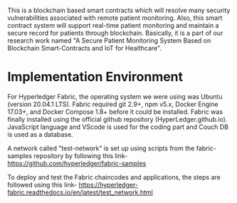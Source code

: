 This is a blockchain based smart contracts which will resolve many security vulnerabilities associated with remote patient monitoring. 
Also, this smart contract system will  support real-time patient monitoring and maintain a secure record for patients through blockchain. 
Basically, it is a part of our research work named "A Secure Patient Monitoring System Based on Blockchain Smart-Contracts and IoT for Healthcare".

# Implementation Environment

For Hyperledger Fabric, the operating system we were using was Ubuntu (version
20.04.1 LTS). Fabric required git 2.9+, npm v5.x, Docker Engine 17.03+, and Docker Compose 1.8+ before it could be installed. Fabric was finally installed using the official
github repository (HyperLedger.github.io). JavaScript language and VScode is used for the coding part and Couch DB is used as a database.

A network called "test-network" is set up using scripts from the fabric-samples repository by following this link- https://github.com/hyperledger/fabric-samples

To deploy and test the Fabric chaincodes and applications, the steps are followed using this link- https://hyperledger-fabric.readthedocs.io/en/latest/test_network.html


